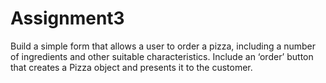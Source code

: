 # Assignment3
 Build a simple form that allows a user to order a pizza, including a number of ingredients and other suitable characteristics. Include an ‘order’ button that creates a Pizza object and presents it to the customer.

